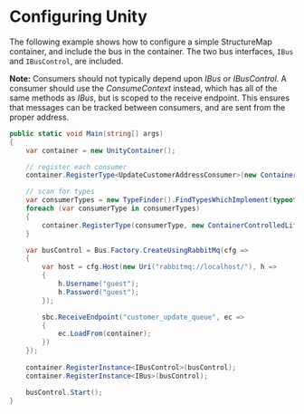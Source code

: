 # Configuring Unity

The following example shows how to configure a simple StructureMap container, and include the bus in the
container. The two bus interfaces, `IBus` and `IBusControl`, are included.

<div class="alert alert-info">
<b>Note:</b>
    Consumers should not typically depend upon <i>IBus</i> or <i>IBusControl</i>. A consumer should use the <i>ConsumeContext</i>
    instead, which has all of the same methods as <i>IBus</i>, but is scoped to the receive endpoint. This ensures that
    messages can be tracked between consumers, and are sent from the proper address.
</div>

```csharp
public static void Main(string[] args) 
{
    var container = new UnityContainer(); 

    // register each consumer
    container.RegisterType<UpdateCustomerAddressConsumer>(new ContainerControlledLifetimeManager());

    // scan for types
    var consumerTypes = new TypeFinder().FindTypesWhichImplement(typeof(IConsumer));
    foreach (var consumerType in consumerTypes)
    {
        container.RegisterType(consumerType, new ContainerControlledLifetimeManager());
    }

    var busControl = Bus.Factory.CreateUsingRabbitMq(cfg =>
    {
        var host = cfg.Host(new Uri("rabbitmq://localhost/"), h =>
        {
            h.Username("guest");
            h.Password("guest");
        });

        sbc.ReceiveEndpoint("customer_update_queue", ec =>
        {
            ec.LoadFrom(container);
        })
    });
    
    container.RegisterInstance<IBusControl>(busControl);
    container.RegisterInstance<IBus>(busControl);

    busControl.Start();
}
```